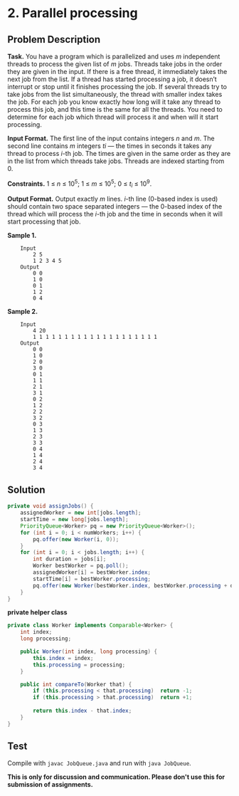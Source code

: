 # 2. Parallel processing

## Problem Description

**Task.** You have a program which is parallelized and uses _m_ independent threads to process the given list of _m_ jobs. Threads take jobs in the order they are given in the input. If there is a free thread, it immediately takes the next job from the list. If a thread has started processing a job, it doesn’t interrupt or stop until it finishes processing the job. If several threads try to take jobs from the list simultaneously, the thread with smaller index takes the job. For each job you know exactly how long will it take any thread to process this job, and this time is the same for all the threads. You need to determine for each job which thread will process it and when will it start processing.

**Input Format.** The first line of the input contains integers _n_ and _m_.
The second line contains _m_ integers _t_</sub>_i_</sub> — the times in seconds it takes any thread to process _i_-th job. The times are given in the same order as they are in the list from which threads take jobs. Threads are indexed starting from 0.

**Constraints.**  1 ≤ _n_ ≤ 10<sup>5</sup>; 1 ≤ _m_ ≤ 10<sup>5</sup>; 0 ≤ _t_<sub>_i_</sub> ≤ 10<sup>9</sup>.

**Output Format.** Output exactly _m_ lines. _i_-th line (0-based index is used) should contain two space separated integers — the 0-based index of the thread which will process the _i_-th job and the time in seconds when it will start processing that job.

**Sample 1.**

```
    Input
        2 5
        1 2 3 4 5
    Output
        0 0
        1 0
        0 1
        1 2
        0 4
```

**Sample 2.**

```
    Input
        4 20
        1 1 1 1 1 1 1 1 1 1 1 1 1 1 1 1 1 1 1 1
    Output
        0 0
        1 0
        2 0
        3 0
        0 1
        1 1
        2 1
        3 1
        0 2
        1 2
        2 2
        3 2
        0 3
        1 3
        2 3
        3 3
        0 4
        1 4
        2 4
        3 4
```

## Solution

```java
private void assignJobs() {
    assignedWorker = new int[jobs.length];
    startTime = new long[jobs.length];
    PriorityQueue<Worker> pq = new PriorityQueue<Worker>();
    for (int i = 0; i < numWorkers; i++) {
        pq.offer(new Worker(i, 0));
    }
    for (int i = 0; i < jobs.length; i++) {
        int duration = jobs[i];
        Worker bestWorker = pq.poll();
        assignedWorker[i] = bestWorker.index;
        startTime[i] = bestWorker.processing;
        pq.offer(new Worker(bestWorker.index, bestWorker.processing + duration));
    }
}
```

**private helper class**

```java
private class Worker implements Comparable<Worker> {
    int index;
    long processing;

    public Worker(int index, long processing) {
        this.index = index;
        this.processing = processing;
    }

    public int compareTo(Worker that) {
        if (this.processing < that.processing)  return -1;
        if (this.processing > that.processing)  return +1;
        
        return this.index - that.index;
    }
}
```

## Test

Compile with `javac JobQueue.java` and run with `java JobQueue`.


**This is only for discussion and communication. Please don't use this for submission of assignments.**
